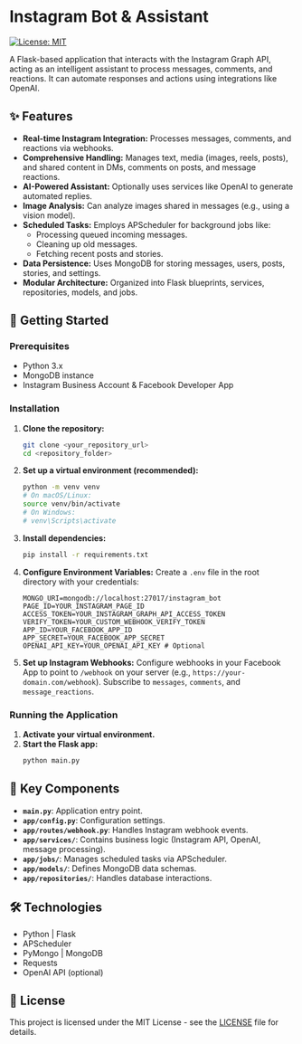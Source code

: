 # Instagram Bot & Assistant

[![License: MIT](https://img.shields.io/badge/License-MIT-yellow.svg)](LICENSE)

A Flask-based application that interacts with the Instagram Graph API, acting as an intelligent assistant to process messages, comments, and reactions. It can automate responses and actions using integrations like OpenAI.

## ✨ Features

* **Real-time Instagram Integration:** Processes messages, comments, and reactions via webhooks.
* **Comprehensive Handling:** Manages text, media (images, reels, posts), and shared content in DMs, comments on posts, and message reactions.
* **AI-Powered Assistant:** Optionally uses services like OpenAI to generate automated replies.
* **Image Analysis:** Can analyze images shared in messages (e.g., using a vision model).
* **Scheduled Tasks:** Employs APScheduler for background jobs like:
    * Processing queued incoming messages.
    * Cleaning up old messages.
    * Fetching recent posts and stories.
* **Data Persistence:** Uses MongoDB for storing messages, users, posts, stories, and settings.
* **Modular Architecture:** Organized into Flask blueprints, services, repositories, models, and jobs.

## 🚀 Getting Started

### Prerequisites

* Python 3.x
* MongoDB instance
* Instagram Business Account & Facebook Developer App

### Installation

1.  **Clone the repository:**
    ```bash
    git clone <your_repository_url>
    cd <repository_folder>
    ```
2.  **Set up a virtual environment (recommended):**
    ```bash
    python -m venv venv
    # On macOS/Linux:
    source venv/bin/activate
    # On Windows:
    # venv\Scripts\activate
    ```
3.  **Install dependencies:**
    ```bash
    pip install -r requirements.txt
    ```
4.  **Configure Environment Variables:**
    Create a `.env` file in the root directory with your credentials:
    ```env
    MONGO_URI=mongodb://localhost:27017/instagram_bot
    PAGE_ID=YOUR_INSTAGRAM_PAGE_ID
    ACCESS_TOKEN=YOUR_INSTAGRAM_GRAPH_API_ACCESS_TOKEN
    VERIFY_TOKEN=YOUR_CUSTOM_WEBHOOK_VERIFY_TOKEN
    APP_ID=YOUR_FACEBOOK_APP_ID
    APP_SECRET=YOUR_FACEBOOK_APP_SECRET
    OPENAI_API_KEY=YOUR_OPENAI_API_KEY # Optional
    ```
5.  **Set up Instagram Webhooks:**
    Configure webhooks in your Facebook App to point to `/webhook` on your server (e.g., `https://your-domain.com/webhook`). Subscribe to `messages`, `comments`, and `message_reactions`.

### Running the Application

1.  **Activate your virtual environment.**
2.  **Start the Flask app:**
    ```bash
    python main.py
    ```

## 🔧 Key Components

* **`main.py`**: Application entry point.
* **`app/config.py`**: Configuration settings.
* **`app/routes/webhook.py`**: Handles Instagram webhook events.
* **`app/services/`**: Contains business logic (Instagram API, OpenAI, message processing).
* **`app/jobs/`**: Manages scheduled tasks via APScheduler.
* **`app/models/`**: Defines MongoDB data schemas.
* **`app/repositories/`**: Handles database interactions.

## 🛠️ Technologies

* Python | Flask
* APScheduler
* PyMongo | MongoDB
* Requests
* OpenAI API (optional)

## 📄 License

This project is licensed under the MIT License - see the [LICENSE](LICENSE) file for details.
